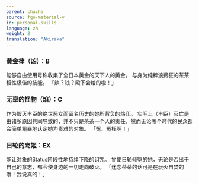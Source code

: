 ```yaml
---
parent: chacha
source: fgo-material-v
id: personal-skills
language: zh
weight: 2
translation: "Akiraka"
---
```


### 黄金律（凶）：B

能够自由使用号称收集了全日本黄金的天下人的黄金。
与身为纯粹浪费狂的茶茶相性极佳的技能。
「欸？钱？殿下会给的啦！」

### 无辜的怪物（焰）：C

作为毁灭丰臣的绝世恶女而留名历史的她所背负的烙印。
实际上（丰臣）灭亡是由诸多原因共同导致的，并不只是茶茶一个人的责任，然而无论哪个时代的民众都会简单粗暴地认定她为责难的对象。
「冤、冤枉啊！」

### 日轮的宠姬：EX

能让对象的Status阶段性地持续下降的诅咒。
曾使日轮倾堕的她，无论是否出于自己的意志，都会使身边的一切走向破灭。
「迷恋茶茶的话可是在玩火自焚的哦！我说真的！」
